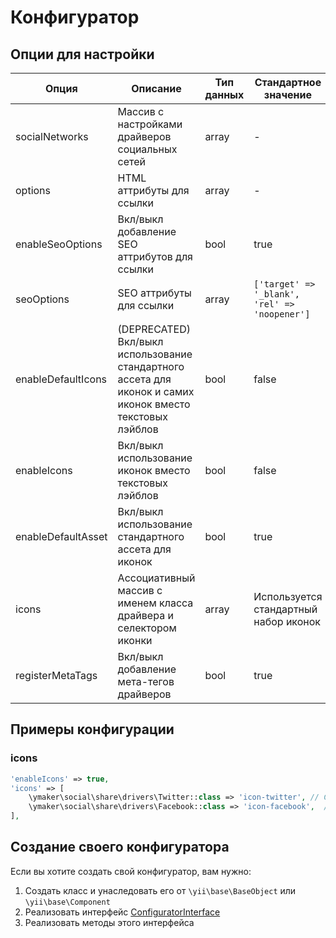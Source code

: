 Конфигуратор
============

## Опции для настройки

| Опция             | Описание                                                                                                      | Тип данных    | Стандартное значение                          |
|-------------------|---------------------------------------------------------------------------------------------------------------|---------------|-----------------------------------------------|
|socialNetworks     |Массив с настройками драйверов социальных сетей                                                                |array          |-                                              |
|options            |HTML аттрибуты для ссылки                                                                                      |array          |-                                              |
|enableSeoOptions   |Вкл/выкл добавление SEO аттрибутов для ссылки                                                                  |bool           |true                                           |
|seoOptions         |SEO аттрибуты для ссылки                                                                                       |array          |`['target' => '_blank', 'rel' => 'noopener']`  |
|enableDefaultIcons |(DEPRECATED) Вкл/выкл использование стандартного ассета для иконок и самих иконок вместо текстовых лэйблов     |bool           |false                                          |
|enableIcons        |Вкл/выкл использование иконок вместо текстовых лэйблов                                                         |bool           |false                                          |
|enableDefaultAsset |Вкл/выкл использование стандартного ассета для иконок                                                          |bool           |true                                           |
|icons              |Ассоциативный массив с именем класса драйвера и селектором иконки                                              |array          |Используется стандартный набор иконок          |
|registerMetaTags   |Вкл/выкл добавление мета-тегов драйверов                                                                       |bool           |true                                           |

## Примеры конфигурации

### icons

```php
'enableIcons' => true,
'icons' => [
    \ymaker\social\share\drivers\Twitter::class => 'icon-twitter', // CSS класс
    \ymaker\social\share\drivers\Facebook::class => 'icon-facebook',  // CSS класс
],
```

## Создание своего конфигуратора

Если вы хотите создать свой конфигуратор, вам нужно:

1. Создать класс и унаследовать его от `\yii\base\BaseObject` или `\yii\base\Component` 
2. Реализовать интерфейс [ConfiguratorInterface](https://github.com/yiimaker/yii2-social-share/blob/master/src/configurators/ConfiguratorInterface.php)
3. Реализовать методы этого интерфейса
